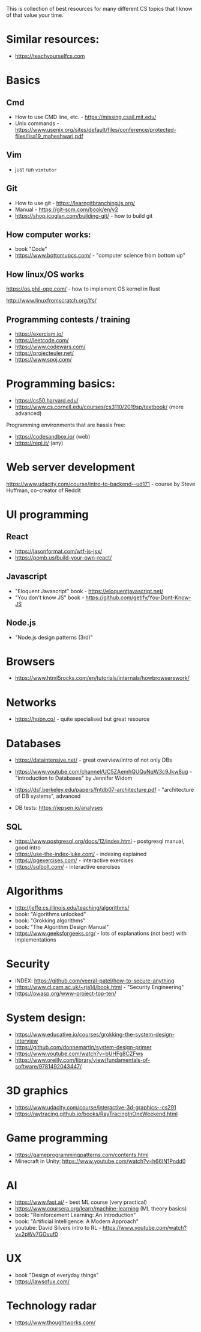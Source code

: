 This is collection of best resources for many different CS topics that I know of that value your time. 

# Similar resources:
* https://teachyourselfcs.com

# Basics

## Cmd
* How to use CMD line, etc. - https://missing.csail.mit.edu/
* Unix commands - https://www.usenix.org/sites/default/files/conference/protected-files/lisa19_maheshwari.pdf

## Vim
* just run `vimtutor`

## Git
* How to use git - https://learngitbranching.js.org/
* Manual - https://git-scm.com/book/en/v2
* https://shop.jcoglan.com/building-git/ - how to build git

## How computer works:

* book "Code"
* https://www.bottomupcs.com/ - "computer science from bottom up"

## How linux/OS works
https://os.phil-opp.com/ - how to implement OS kernel in Rust

http://www.linuxfromscratch.org/lfs/ 

## Programming contests / training

* https://exercism.io/
* https://leetcode.com/
* https://www.codewars.com/
* https://projecteuler.net/
* https://www.spoj.com/

# Programming basics:

* https://cs50.harvard.edu/
* https://www.cs.cornell.edu/courses/cs3110/2019sp/textbook/ (more advanced)

Programming environments that are hassle free:

* https://codesandbox.io/ (web)
* https://repl.it/ (any)

# Web server development

https://www.udacity.com/course/intro-to-backend--ud171 - course by Steve Huffman, co-creator of Reddit

# UI programming

## React
* https://jasonformat.com/wtf-is-jsx/
* https://pomb.us/build-your-own-react/

## Javascript
* "Eloquent Javascript" book - https://eloquentjavascript.net/
* "You don't know JS" book - https://github.com/getify/You-Dont-Know-JS

## Node.js
* "Node.js design patterns (3rd)"

# Browsers
* https://www.html5rocks.com/en/tutorials/internals/howbrowserswork/

# Networks

* https://hpbn.co/ - quite specialised but great resource

# Databases

* https://dataintensive.net/ - great overview/intro of not only DBs
* https://www.youtube.com/channel/UC5ZAemhQUQuNqW3c9Jkw8ug - "Introduction to Databases" by Jennifer Widom
* https://dsf.berkeley.edu/papers/fntdb07-architecture.pdf - "architecture of DB systems", advanced

* DB tests: https://jepsen.io/analyses

## SQL

* https://www.postgresql.org/docs/12/index.html - postgresql manual, good intro
* https://use-the-index-luke.com/ - indexing explained
* https://pgexercises.com/ - interactive exercises
* https://sqlbolt.com/ - interactive exercises

# Algorithms

* http://jeffe.cs.illinois.edu/teaching/algorithms/
* book: "Algorithms unlocked"
* book: "Grokking algorithms"
* book: "The Algorithm Design Manual"
* https://www.geeksforgeeks.org/ - lots of explanations (not best) with implementations

# Security
* INDEX: https://github.com/veeral-patel/how-to-secure-anything
* https://www.cl.cam.ac.uk/~rja14/book.html - "Security Engineering"
* https://owasp.org/www-project-top-ten/

# System design:
* https://www.educative.io/courses/grokking-the-system-design-interview
* https://github.com/donnemartin/system-design-primer
* https://www.youtube.com/watch?v=bUHFg8CZFws
* https://www.oreilly.com/library/view/fundamentals-of-software/9781492043447/

# 3D graphics

* https://www.udacity.com/course/interactive-3d-graphics--cs291
* https://raytracing.github.io/books/RayTracingInOneWeekend.html

# Game programming
* https://gameprogrammingpatterns.com/contents.html
* Minecraft in Unity: https://www.youtube.com/watch?v=h66IN1Pndd0

# AI

* https://www.fast.ai/ - best ML course (very practical)
* https://www.coursera.org/learn/machine-learning (ML theory basics)
* book: "Reinforcement Learning: An Introduction"
* book: "Artificial Intelligence: A Modern Approach"
* youtube: David Silvers intro to RL - https://www.youtube.com/watch?v=2pWv7GOvuf0

# UX
* book "Design of everyday things"
* https://lawsofux.com/

# Technology radar
* https://www.thoughtworks.com/




